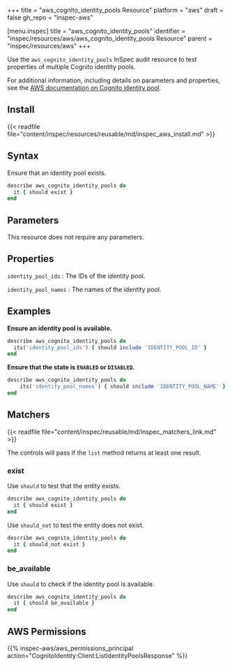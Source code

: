 +++
title = "aws_cognito_identity_pools Resource"
platform = "aws"
draft = false
gh_repo = "inspec-aws"

[menu.inspec]
title = "aws_cognito_identity_pools"
identifier = "inspec/resources/aws/aws_cognito_identity_pools Resource"
parent = "inspec/resources/aws"
+++

Use the `aws_cognito_identity_pools` InSpec audit resource to test properties of multiple Cognito identity pools.

For additional information, including details on parameters and properties, see the [AWS documentation on Cognito identity pool](https://docs.aws.amazon.com/AWSCloudFormation/latest/UserGuide/aws-resource-cognito-identitypool.html).

## Install

{{< readfile file="content/inspec/resources/reusable/md/inspec_aws_install.md" >}}

## Syntax

Ensure that an identity pool exists.

```ruby
describe aws_cognito_identity_pools do
  it { should exist }
end
```

## Parameters

This resource does not require any parameters.

## Properties

`identity_pool_ids`
: The IDs of the identity pool.

`identity_pool_names`
: The names of the identity pool.

## Examples

**Ensure an identity pool is available.**

```ruby
describe aws_cognito_identity_pools do
  its('identity_pool_ids') { should include 'IDENTITY_POOL_ID' }
end
```

**Ensure that the state is `ENABLED` or `DISABLED`.**

```ruby
describe aws_cognito_identity_pools do
    its('identity_pool_names') { should include 'IDENTITY_POOL_NAME' }
end
```

## Matchers

{{< readfile file="content/inspec/reusable/md/inspec_matchers_link.md" >}}

The controls will pass if the `list` method returns at least one result.

### exist

Use `should` to test that the entity exists.
```ruby
describe aws_cognito_identity_pools do
  it { should exist }
end
```

Use `should_not` to test the entity does not exist.
```ruby
describe aws_cognito_identity_pools do
  it { should_not exist }
end
```

### be_available

Use `should` to check if the identity pool is available.
```ruby
describe aws_cognito_identity_pools do
  it { should be_available }
end
```

## AWS Permissions

{{% inspec-aws/aws_permissions_principal action="CognitoIdentity:Client:ListIdentityPoolsResponse" %}}
